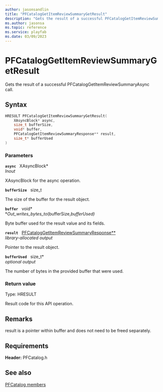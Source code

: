 ```yaml
---
author: jasonsandlin
title: "PFCatalogGetItemReviewSummaryGetResult"
description: "Gets the result of a successful PFCatalogGetItemReviewSummaryAsync call."
ms.author: jasonsa
ms.topic: reference
ms.service: playfab
ms.date: 03/09/2023
---
```


# PFCatalogGetItemReviewSummaryGetResult  

Gets the result of a successful PFCatalogGetItemReviewSummaryAsync call.  

## Syntax  
  
```cpp
HRESULT PFCatalogGetItemReviewSummaryGetResult(  
    XAsyncBlock* async,  
    size_t bufferSize,  
    void* buffer,  
    PFCatalogGetItemReviewSummaryResponse** result,  
    size_t* bufferUsed  
)  
```  
  
### Parameters  
  
**`async`** &nbsp; XAsyncBlock*  
*_Inout_*  
  
XAsyncBlock for the async operation.  
  
**`bufferSize`** &nbsp; size_t  
  
The size of the buffer for the result object.  
  
**`buffer`** &nbsp; void*  
*_Out_writes_bytes_to_(bufferSize,*bufferUsed)*  
  
Byte buffer used for the result value and its fields.  
  
**`result`** &nbsp; [PFCatalogGetItemReviewSummaryResponse**](../../pfcatalogtypes/structs/pfcataloggetitemreviewsummaryresponse.md)  
*library-allocated output*  
  
Pointer to the result object.  
  
**`bufferUsed`** &nbsp; size_t*  
*optional output*  
  
The number of bytes in the provided buffer that were used.  
  
  
### Return value
Type: HRESULT
  
Result code for this API operation.
  
## Remarks  
  
result is a pointer within buffer and does not need to be freed separately.
  
## Requirements  
  
**Header:** PFCatalog.h
  
## See also  
[PFCatalog members](../pfcatalog_members.md)  

  
  

